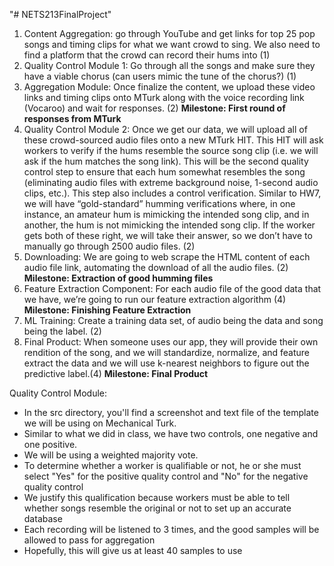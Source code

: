 "# NETS213FinalProject" 
1. Content Aggregation: go through YouTube and get links for top 25 pop songs and timing clips for what we want crowd to sing. We also need to find a platform that the crowd can record their hums into (1)
2. Quality Control Module 1: Go through all the songs and make sure they have a viable chorus (can users mimic the tune of the chorus?) (1)
3. Aggregation Module: Once finalize the content, we upload these video links and timing clips onto MTurk along with the voice recording link (Vocaroo) and wait for responses. (2)
  **Milestone: First round of responses from MTurk**
4. Quality Control Module 2: Once we get our data, we will upload all of these crowd-sourced audio files onto a new MTurk HIT. This HIT will ask workers to verify if the hums resemble the source song clip (i.e. we will ask if the hum matches the song link). This will be the second quality control step to ensure that each hum somewhat resembles the song (eliminating audio files with extreme background noise, 1-second audio clips, etc.). This step also includes a control verification. Similar to HW7, we will have “gold-standard” humming verifications where, in one instance, an amateur hum is mimicking the intended song clip, and in another, the hum is not mimicking the intended song clip. If the worker gets both of these right, we will take their answer, so we don’t have to manually go through 2500 audio files. (2)
5. Downloading: We are going to web scrape the HTML content of each audio file link, automating the download of all the audio files. (2)
  **Milestone: Extraction of good humming files**
6. Feature Extraction Component: For each audio file of the good data that we have, we’re going to run our feature extraction algorithm (4)
  **Milestone: Finishing Feature Extraction**
7. ML Training: Create a training data set, of audio being the data and song being the label. (2)
8. Final Product: When someone uses our app, they will provide their own rendition of the song, and we will standardize, normalize, and feature extract the data and we will use k-nearest neighbors to figure out the predictive label.(4)
  **Milestone: Final Product**

Quality Control Module:
- In the src directory, you'll find a screenshot and text file of the template we will be using on Mechanical Turk.
- Similar to what we did in class, we have two controls, one negative and one positive.
- We will be using a weighted majority vote.
- To determine whether a worker is qualifiable or not, he or she must select "Yes" for the positive quality control and "No" for the negative quality control
- We justify this qualification because workers must be able to tell whether songs resemble the original or not to set up an accurate database
- Each recording will be listened to 3 times, and the good samples will be allowed to pass for aggregation
- Hopefully, this will give us at least 40 samples to use


